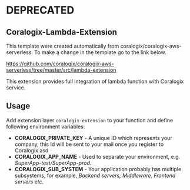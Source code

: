 # DEPRECATED
## Coralogix-Lambda-Extension
This template were created automatically from coralogix/coralogix-aws-serverless.
To make a change in the template go to the link below.

https://github.com/coralogix/coralogix-aws-serverless/tree/master/src/lambda-extension


This extension provides full integration of lambda function with Coralogix service.

## Usage

Add extension layer `coralogix-extension` to your function and define following environment variables:

* **CORALOGIX_PRIVATE_KEY** - A unique ID which represents your company, this Id will be sent to your mail once you register to Coralogix.asd
* **CORALOGIX_APP_NAME** - Used to separate your environment, e.g. *SuperApp-test/SuperApp-prod*.
* **CORALOGIX_SUB_SYSTEM** - Your application probably has multiple subsystems, for example, *Backend servers, Middleware, Frontend servers etc*.
